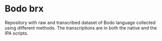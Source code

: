 # Bodo brx
Repository with raw and transcribed dataset of Bodo language collected using different methods. The transcriptions are in both the native and the IPA scripts.
